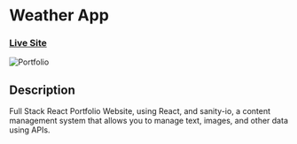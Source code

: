 # Weather App

### [Live Site](https://robertnjenga.github.io/react_weather_app/)

![Portfolio](https://i.postimg.cc/Bvs66X67/weather01.png)

## Description
Full Stack React Portfolio Website, using React, and sanity-io, a content management system that allows you to manage text, images, and other data using APIs.
